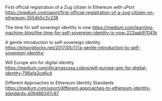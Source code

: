 First official registration of a Zug citizen in Ethereum with uPort
https://medium.com/uport/first-official-registration-of-a-zug-citizen-on-ethereum-3554b5c2c238

The time for self sovereign identity is now
https://medium.com/learning-machine-blog/the-time-for-self-sovereign-identity-is-now-222aab97041b

A gentle introduction to self-sovereign identity
https://bitsonblocks.net/2017/05/17/a-gentle-introduction-to-self-sovereign-identity/

Will Europe aim for digital identity
https://medium.com/@carrascosa.cobos/will-europe-aim-for-digital-identity-796afa3ce6cd

Different Approaches to Ethereum Identity Standards
https://medium.com/uport/different-approaches-to-ethereum-identity-standards-a09488347c87